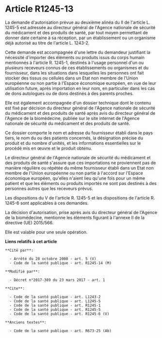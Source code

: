 # Article R1245-13

La demande d'autorisation prévue au deuxième alinéa du II de l'article L. 1245-5 est adressée au directeur général de
l'Agence nationale de sécurité du médicament et des produits de santé, par tout moyen permettant de donner date certaine à sa
réception, par un établissement ou un organisme déjà autorisé au titre de l'article L. 1243-2. 

Cette demande est accompagnée d'une lettre du demandeur justifiant la nécessité d'importer des éléments ou produits issus du
corps humain mentionnés à l'article R. 1245-1, destinés à l'usage personnel d'un ou plusieurs receveurs connus de ces
établissements ou organismes et du fournisseur, dans les situations dans lesquelles les personnes ont fait stocker des tissus
ou cellules dans un Etat non membre de l'Union européenne ou non partie à l'Espace économique européen, en vue de leur
utilisation future, après importation en leur nom, en particulier dans les cas de dons autologues ou de dons destinés à des
parents proches. 

Elle est également accompagnée d'un dossier technique dont le contenu est fixé par décision du directeur général de l'Agence
nationale de sécurité du médicament et des produits de santé après avis du directeur général de l'Agence de la biomédecine,
publiée sur le site internet de l'Agence nationale de sécurité du médicament et des produits de santé. 

Ce dossier comporte le nom et adresse du fournisseur établi dans le pays tiers, le nom du ou des patients concernés, la
désignation précise du produit et du nombre d'unités, et les informations essentielles sur le procédé mis en œuvre et le
produit obtenu. 

Le directeur général de l'Agence nationale de sécurité du médicament et des produits de santé s'assure que ces importations
ne proviennent pas de manière régulière ou répétée du même fournisseur établi dans un Etat non membre de l'Union européenne
ou non partie à l'accord sur l'Espace économique européen, qu'elles n'aient lieu qu'une fois pour un même patient et que les
éléments ou produits importés ne sont pas destinés à des personnes autres que les receveurs prévus. 

Les dispositions du V de l'article R. 1245-5 et les dispositions de l'article R. 1245-6 sont applicables à ces demandes. 

La décision d'autorisation, prise après avis du directeur général de l'Agence de la biomédecine, mentionne les éléments
figurant à l'annexe II de la directive (UE) 2015/566. 

Elle est valable pour une seule opération.

**Liens relatifs à cet article**

	**Cité par**:

	  - Arrêté du 28 octobre 2008 - art. 5 (V)
	  - Code de la santé publique - art. R1245-14 (M)

	**Modifié par**:

	  - Décret n°2017-389 du 23 mars 2017 - art. 1

	**Cite**:

	  - Code de la santé publique - art. L1243-2
	  - Code de la santé publique - art. L1245-5
	  - Code de la santé publique - art. R1245-1
	  - Code de la santé publique - art. R1245-5
	  - Code de la santé publique - art. R1245-6 (V)

	**Anciens textes**:

	  - Code de la santé publique - art. R673-25 (Ab)
